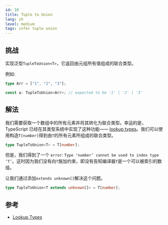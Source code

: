 ```yaml
---
id: 10
title: Tuple to Union
lang: zh
level: medium
tags: infer tuple union
---
```


## 挑战

实现泛型`TupleToUnion<T>`，它返回由元组所有值组成的联合类型。

例如:

```ts
type Arr = ["1", "2", "3"];

const a: TupleToUnion<Arr>; // expected to be '1' | '2' | '3'
```

## 解法

我们需要获取一个数组中的所有元素并将其转化为联合类型。幸运的是，TypeScript 已经在其类型系统中实现了这种功能—— [lookup types](https://www.typescriptlang.org/docs/handbook/release-notes/typescript-2-1.html#keyof-and-lookup-types)。我们可以使用构造`T[number]`得到由`T`的所有元素所组成的联合类型。

```ts
type TupleToUnion<T> = T[number];
```

但是，我们得到了一个 `error`: `Type ‘number’ cannot be used to index type ‘T’`。这时因为我们没有向`T`施加约束，即没有告知编译器`T`是一个可以被索引的数组。

让我们通过添加`extends unknown[]`解决这个问题。

```ts
type TupleToUnion<T extends unknown[]> = T[number];
```

## 参考

- [Lookup Types](https://www.typescriptlang.org/docs/handbook/release-notes/typescript-2-1.html#keyof-and-lookup-types)

